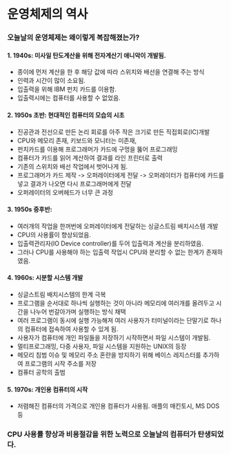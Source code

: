 # 운영체제의 역사

### 오늘날의 운영체제는 왜이렇게 복잡해졌는가?

#### 1. 1940s: 미사일 탄도계산을 위해 전자계산기 애니악이 개발됨.
   - 종이에 먼저 계산을 한 후 해당 값에 따라 스위치와 배선을 연결해 주는 방식
   - 인력과 시간이 많이 소요됨.
   - 입출력을 위해 IBM 펀치 카드를 이용함. 
   - 입출력시에는 컴퓨터를 사용할 수 없었음.
   
#### 2. 1950s 초반: 현대적인 컴퓨터의 모습의 시초
   - 진공관과 전선으로 만든 논리 회로를 아주 작은 크기로 만든 직접회로(IC)개발
   - CPU와 메모리 존재, 키보드와 모니터는 미존재, 
   - 펀치카드를 이용해 프로그래머가 카드에 구멍을 뚫어 프로그래밍
   - 컴퓨터가 카드를 읽어 계산하여 결과를 라인 프린터로 출력
   - 기존의 스위치와 배선 작업에서 벗어나게 됨.
   - 프로그래머가 카드 제작 -> 오퍼레이터에게 전달 -> 오퍼레이터가 컴퓨터에 카드를 넣고 결과가 나오면 다시 프로그래머에게 전달
   - 오퍼레이터의 오버헤드가 너무 큰 과정

#### 3. 1950s 중후반: 
   - 여러개의 작업을 한꺼번에 오퍼레이터에게 전달하는 싱글스트림 배치시스템 개발
   - CPU의 사용률이 향상되었음.
   - 입출력관리자(IO Device controller)를 두어 입출력과 계산을 분리하였음.
   - 그러나 CPU를 사용해야 하는 입출력 작업시 CPU와 분리할 수 없는 한계가 존재하였음.

#### 4. 1960s: 시분할 시스템 개발
   - 싱글스트림 배치시스템의 한계 극복
   - 프로그램을 순서대로 하나씩 실행하는 것이 아니라 메모리에 여러개를 올려두고 시간을 나누어 번갈아가며 실행하는 방식 채택
   - 여러 프로그램이 동시에 실행 가능해져 여러 사용자가 터미널이라는 단말기로 하나의 컴퓨터에 접속하여 사용할 수 있게 됨.
   - 사용자가 컴퓨터에 개인 파일들을 저장하기 시작하면서 파일 시스템이 개발됨.
   - 멀티프로그래밍, 다중 사용자, 파일 시스템을 지원하는 UNIX의 등장
   - 메모리 침범 이슈 및 메모리 주소 혼란을 방지하기 위해 베이스 레지스터를 추가하여 프로그램의 시작 주소를 저장
   - 컴퓨터 공학의 출범

#### 5. 1970s: 개인용 컴퓨터의 시작
   - 저렴해진 컴퓨터의 가격으로 개인용 컴퓨터가 사용됨. 애플의 매킨토시, MS DOS 등


### CPU 사용률 향상과 비용절감을 위한 노력으로 오늘날의 컴퓨터가 탄생되었다.